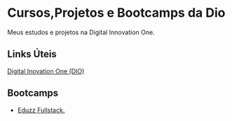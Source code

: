 # Cursos,Projetos e Bootcamps da Dio
Meus estudos e projetos na Digital Innovation One.

## Links Úteis
[Digital Inovation One (DIO)](https://web.digitalinnovation.one/home)

## Bootcamps
 - [Eduzz Fullstack.](./bootcamp-eduzz)
